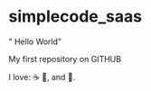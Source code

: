 # simplecode_saas

" Hello World"

My first repository on GITHUB

I love: :coffee: :pizza:, and :dancer:.
